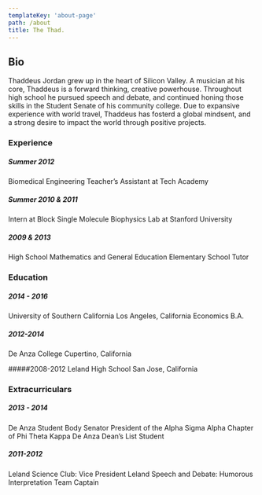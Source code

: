 ```yaml
---
templateKey: 'about-page'
path: /about
title: The Thad.
---
```

## Bio
Thaddeus Jordan grew up in the heart of Silicon Valley. A musician at his core, Thaddeus is a forward thinking, creative powerhouse. Throughout high school he pursued speech and debate, and continued honing those skills in the Student Senate of his community college. Due to expansive experience with world travel, Thaddeus has fosterd a global mindsent, and a strong desire to impact the world through positive projects.

### Experience
##### Summer 2012
Biomedical Engineering Teacher’s Assistant at Tech Academy

##### Summer 2010 & 2011
Intern at Block Single Molecule Biophysics Lab at Stanford University

##### 2009 & 2013
High School Mathematics and General Education Elementary School Tutor

### Education
##### 2014 - 2016
University of Southern California
Los Angeles, California Economics B.A.

##### 2012-2014
De Anza College
Cupertino, California

#####2008-2012
Leland High School
San Jose, California

### Extracurriculars
##### 2013 - 2014
De Anza Student Body Senator
President of the Alpha Sigma Alpha Chapter of Phi Theta Kappa De Anza Dean’s List Student

##### 2011-2012
Leland Science Club: Vice President
Leland Speech and Debate: Humorous Interpretation Team Captain
